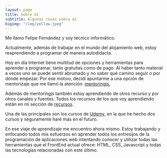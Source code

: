 ```yaml
---
layout: page
title: Sobre mí
subtitle: Algunas cosas sobre mí
bigimg: "/img/yellow.jpeg"
---
```


Me llamo Felipe Fernández y soy técnico informático.

Actualmente, además de trabajar en el mundo del alojamiento web, estoy reaprendiendo a programar de manera autodidacta.

Hoy en día Internet tiene multitud de opciones y herramientas para aprender a programar, tanto gratuitas como de pago. Al haber tanto material a veces uno se puede sentir abrumado y no saber qué camino seguir o por dónde empezar. Por ese motivo, decidí apuntarme a una opción de mentorizaje que me llamó la atención: [mentoringjs.](http://mentoringjs.com/)

Además de mentoringjs también estoy aprendiendo de otros recurso y por otros canales y fuentes. Todos los recursos de los que voy aprendiendo están en mi sección de [recursos](https://felipefcor.github.io/recursos).

Una de las principales son los cursos de [Udemy](https://www.udemy.com/), en la que he hecho dos cursos y seguramente haré más en el futuro.

En ese viaje de aprendizaje me encuentro ahora mismo. Estoy trabajando y enfocando todos mis esfuerzos en aprender todos los entresijos de la programación de aplicaciones web intentando conocer y utilizar todas las herramientas que el FrontEnd actual ofrece: HTML, CSS, Javascript y todas las tecnologías relacionadas con este último.
